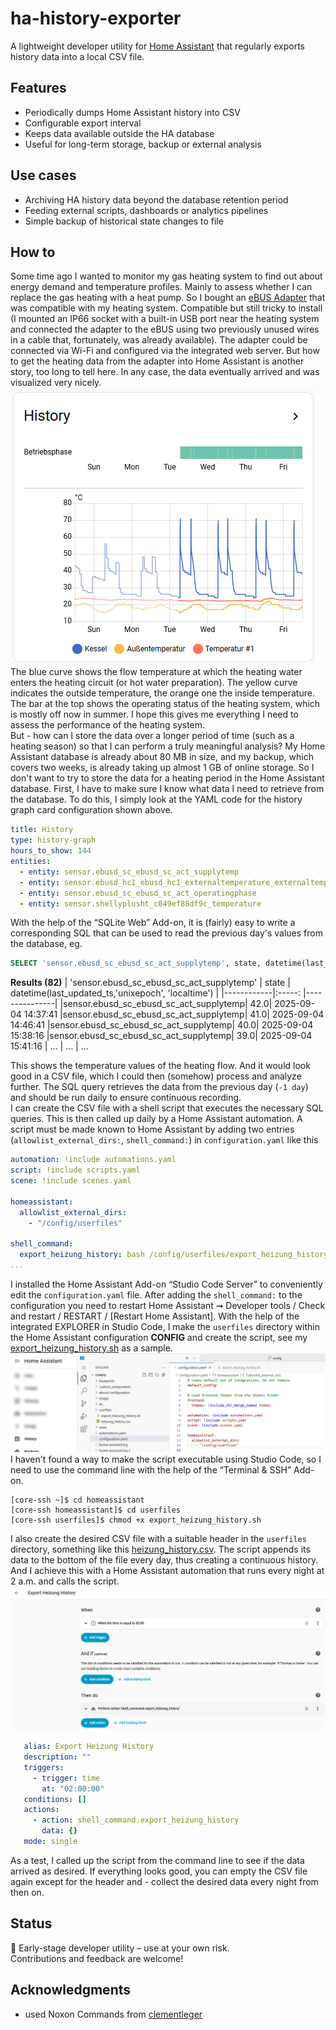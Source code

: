 # ha-history-exporter
A lightweight developer utility for [Home Assistant](https://www.home-assistant.io/) that regularly exports history data into a local CSV file.

## Features
- Periodically dumps Home Assistant history into CSV
- Configurable export interval
- Keeps data available outside the HA database
- Useful for long-term storage, backup or external analysis

## Use cases
- Archiving HA history data beyond the database retention period
- Feeding external scripts, dashboards or analytics pipelines
- Simple backup of historical state changes to file

## How to
Some time ago I wanted to monitor my gas heating system to find out about energy demand and temperature profiles. Mainly to assess whether I can replace the gas heating with a heat pump. So I bought an [eBUS Adapter](https://adapter.ebusd.eu/index.en.html) that was compatible with my heating system. Compatible but still tricky to install (I mounted an IP66 socket with a built-in USB port near the heating system and connected the adapter to the eBUS using two previously unused wires in a cable that, fortunately, was already available). The adapter could be connected via Wi-Fi and configured via the integrated web server. But how to get the heating data from the adapter into Home Assistant is another story, too long to tell here.
In any case, the data eventually arrived and was visualized very nicely.
![Home Assistant History](https://github.com/ThomasHeinrichSchmidt/ha-history-exporter/blob/main/media/ha-history.png?raw=true)
The blue curve shows the flow temperature at which the heating water enters the heating circuit (or hot water preparation).
The yellow curve indicates the outside temperature, the orange one the inside temperature. The bar at the top shows the operating status of the heating system, which is mostly off now in summer. I hope this gives me everything I need to assess the performance of the heating system.\
But - how can I store the data over a longer period of time (such as a heating season) so that I can perform a truly meaningful analysis? My Home Assistant database is already about 80 MB in size, and my backup, which covers two weeks, is already taking up almost 1 GB of online storage. So I don't want to try to store the data for a heating period in the Home Assistant database. 
First, I have to make sure I know what data I need to retrieve from the database. To do this, I simply look at the YAML code for the history graph card configuration shown above.
```YAML
title: History
type: history-graph
hours_to_show: 144
entities:
  - entity: sensor.ebusd_sc_ebusd_sc_act_supplytemp
  - entity: sensor.ebusd_hc1_ebusd_hc1_externaltemperature_externaltemperature
  - entity: sensor.ebusd_sc_ebusd_sc_act_operatingphase
  - entity: sensor.shellyplusht_c049ef88df9c_temperature
```
With the help of the “SQLite Web” Add-on, it is (fairly) easy to write a corresponding SQL that can be used to read the previous day's values from the database, eg.
```SQL
SELECT 'sensor.ebusd_sc_ebusd_sc_act_supplytemp', state, datetime(last_updated_ts,'unixepoch', 'localtime') FROM states WHERE metadata_id = (SELECT  metadata_id FROM states_meta WHERE entity_id = 'sensor.ebusd_sc_ebusd_sc_act_supplytemp') AND last_updated_ts > unixepoch(datetime('now', '-1 day'))
```
**Results (82)**
| 'sensor.ebusd_sc_ebusd_sc_act_supplytemp' | state | datetime(last_updated_ts,'unixepoch', 'localtime') |
|------------|:-----: |---------------|
|sensor.ebusd_sc_ebusd_sc_act_supplytemp| 	42.0| 	2025-09-04 14:37:41
|sensor.ebusd_sc_ebusd_sc_act_supplytemp| 	41.0| 	2025-09-04 14:46:41
|sensor.ebusd_sc_ebusd_sc_act_supplytemp| 	40.0| 	2025-09-04 15:38:16
|sensor.ebusd_sc_ebusd_sc_act_supplytemp| 	39.0| 	2025-09-04 15:41:16 
| ...                                   | ...    | ...

This shows the temperature values of the heating flow. And it would look good in a CSV file, which I could then (somehow) process and analyze further. The SQL query retrieves the data from the previous day (``-1 day``) and should be run daily to ensure continuous recording.\
I can create the CSV file with a shell script that executes the necessary SQL queries. This is then called up daily by a Home Assistant automation. A script must be made known to Home Assistant by adding two entries (``allowlist_external_dirs:``, ``shell_command:``) in ``configuration.yaml`` like this
```YAML
automation: !include automations.yaml
script: !include scripts.yaml
scene: !include scenes.yaml

homeassistant:
  allowlist_external_dirs:
    - "/config/userfiles"

shell_command:
  export_heizung_history: bash /config/userfiles/export_heizung_history.sh
...
```

I installed the Home Assistant Add-on “Studio Code Server” to conveniently edit the ``configuration.yaml`` file.
After adding the ``shell_command:`` to the configuration you need to restart Home Assistant ➞ Developer tools / Check and restart / RESTART / [Restart Home Assistant]. With the help of the integrated EXPLORER in Studio Code, I make the ``userfiles`` directory within the Home Assistant configuration **CONFIG** and create the script, see my [export_heizung_history.sh](https://github.com/ThomasHeinrichSchmidt/ha-history-exporter/blob/main/export_heizung_history.sh) as a sample.
![Studio Code Server](https://github.com/ThomasHeinrichSchmidt/ha-history-exporter/blob/main/media/StudioCodeServer.png?raw=true)
I haven't found a way to make the script executable using Studio Code, so I need to use the command line with the help of the “Terminal & SSH” Add-on.
```
[core-ssh ~]$ cd homeassistant
[core-ssh homeassistant]$ cd userfiles
[core-ssh userfiles]$ chmod +x export_heizung_history.sh 
```
I also create the desired CSV file with a suitable header in the ``userfiles`` directory, something like this  [heizung_history.csv](https://github.com/ThomasHeinrichSchmidt/ha-history-exporter/blob/main/heizung_history.csv).
The script appends its data to the bottom of the file every day, thus creating a continuous history.
And I achieve this with a Home Assistant automation that runs every night at 2 a.m. and calls the script.
![Home Assistant Export Automation](https://github.com/ThomasHeinrichSchmidt/ha-history-exporter/blob/main/media/ha-export-automation.png)
```YAML
   alias: Export Heizung History
   description: ""
   triggers:
     - trigger: time
       at: "02:00:00"
   conditions: []
   actions:
     - action: shell_command.export_heizung_history
       data: {}
   mode: single
```
As a test, I called up the script from the command line to see if the data arrived as desired. If everything looks good, you can empty the CSV file again except for the header and - collect the desired data every night from then on.

## Status
🚧 Early-stage developer utility – use at your own risk.  
Contributions and feedback are welcome!

## Acknowledgments
* used Noxon Commands from [clementleger](https://github.com/clementleger/noxonremote)
